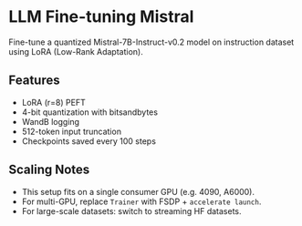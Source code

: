 # LLM Fine-tuning Mistral

Fine-tune a quantized Mistral-7B-Instruct-v0.2 model on instruction dataset using LoRA (Low-Rank Adaptation).

## Features

- LoRA (r=8) PEFT
- 4-bit quantization with bitsandbytes
- WandB logging
- 512-token input truncation
- Checkpoints saved every 100 steps

## Scaling Notes

- This setup fits on a single consumer GPU (e.g. 4090, A6000).
- For multi-GPU, replace `Trainer` with FSDP + `accelerate launch`.
- For large-scale datasets: switch to streaming HF datasets.
